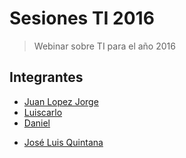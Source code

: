 # Sesiones TI 2016
> Webinar sobre TI para el año 2016

## Integrantes
* [Juan Lopez Jorge](https://github.com/juanlopezdev)
* [Luiscarlo](https://github.com/winuxue)
* [Daniel](https://github.com/daguigonz)
- [José Luis Quintana](https://github.com/webinar-domingo/sesiones-2016)

